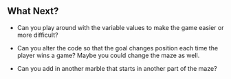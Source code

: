 ## What Next?

- Can you play around with the variable values to make the game easier or more difficult?

- Can you alter the code so that the goal changes position each time the player wins a game? Maybe you could change the maze as well.

- Can you add in another marble that starts in another part of the maze?
